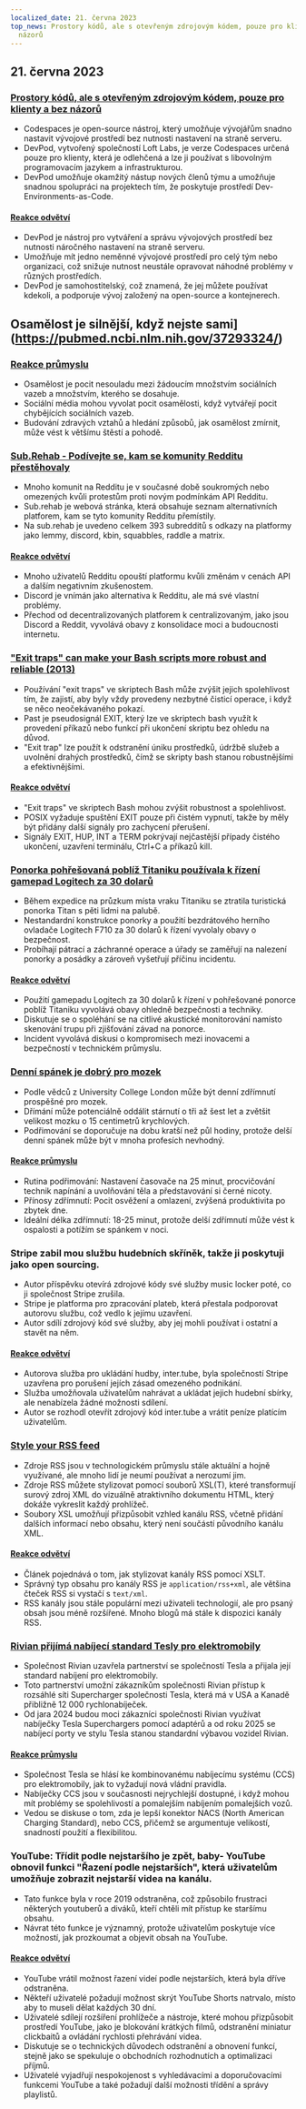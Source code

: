 ```yaml
---
localized_date: 21. června 2023
top_news: Prostory kódů, ale s otevřeným zdrojovým kódem, pouze pro klienty a bez
  názorů
---
```


## 21. června 2023

### [Prostory kódů, ale s otevřeným zdrojovým kódem, pouze pro klienty a bez názorů](https://devpod.sh/)

- Codespaces je open-source nástroj, který umožňuje vývojářům snadno nastavit vývojové prostředí bez nutnosti nastavení na straně serveru.
- DevPod, vytvořený společností Loft Labs, je verze Codespaces určená pouze pro klienty, která je odlehčená a lze ji používat s libovolným programovacím jazykem a infrastrukturou.
- DevPod umožňuje okamžitý nástup nových členů týmu a umožňuje snadnou spolupráci na projektech tím, že poskytuje prostředí Dev-Environments-as-Code.

#### [Reakce odvětví](http://news.ycombinator.com/item?id=36407477)

- DevPod je nástroj pro vytváření a správu vývojových prostředí bez nutnosti náročného nastavení na straně serveru.
- Umožňuje mít jedno neměnné vývojové prostředí pro celý tým nebo organizaci, což snižuje nutnost neustále opravovat náhodné problémy v různých prostředích.
- DevPod je samohostitelský, což znamená, že jej můžete používat kdekoli, a podporuje vývoj založený na open-source a kontejnerech.

## Osamělost je silnější, když nejste sami](https://pubmed.ncbi.nlm.nih.gov/37293324/)

### [Reakce průmyslu](http://news.ycombinator.com/item?id=36403280)

- Osamělost je pocit nesouladu mezi žádoucím množstvím sociálních vazeb a množstvím, kterého se dosahuje.
- Sociální média mohou vyvolat pocit osamělosti, když vytvářejí pocit chybějících sociálních vazeb.
- Budování zdravých vztahů a hledání způsobů, jak osamělost zmírnit, může vést k většímu štěstí a pohodě.

### [Sub.Rehab - Podívejte se, kam se komunity Redditu přestěhovaly](https://sub.rehab/)

- Mnoho komunit na Redditu je v současné době soukromých nebo omezených kvůli protestům proti novým podmínkám API Redditu.
- Sub.rehab je webová stránka, která obsahuje seznam alternativních platforem, kam se tyto komunity Redditu přemístily.
- Na sub.rehab je uvedeno celkem 393 subredditů s odkazy na platformy jako lemmy, discord, kbin, squabbles, raddle a matrix.

#### [Reakce odvětví](http://news.ycombinator.com/item?id=36401999)

- Mnoho uživatelů Redditu opouští platformu kvůli změnám v cenách API a dalším negativním zkušenostem.
- Discord je vnímán jako alternativa k Redditu, ale má své vlastní problémy.
- Přechod od decentralizovaných platforem k centralizovaným, jako jsou Discord a Reddit, vyvolává obavy z konsolidace moci a budoucnosti internetu.

### ["Exit traps" can make your Bash scripts more robust and reliable (2013)](http://redsymbol.net/articles/bash-exit-traps/)

- Používání "exit traps" ve skriptech Bash může zvýšit jejich spolehlivost tím, že zajistí, aby byly vždy provedeny nezbytné čisticí operace, i když se něco neočekávaného pokazí.
- Past je pseudosignál EXIT, který lze ve skriptech bash využít k provedení příkazů nebo funkcí při ukončení skriptu bez ohledu na důvod.
- "Exit trap" lze použít k odstranění úniku prostředků, údržbě služeb a uvolnění drahých prostředků, čímž se skripty bash stanou robustnějšími a efektivnějšími.

#### [Reakce odvětví](http://news.ycombinator.com/item?id=36400465)

- "Exit traps" ve skriptech Bash mohou zvýšit robustnost a spolehlivost.
- POSIX vyžaduje spuštění EXIT pouze při čistém vypnutí, takže by měly být přidány další signály pro zachycení přerušení.
- Signály EXIT, HUP, INT a TERM pokrývají nejčastější případy čistého ukončení, uzavření terminálu, Ctrl+C a příkazů kill.

### [Ponorka pohřešovaná poblíž Titaniku používala k řízení gamepad Logitech za 30 dolarů](https://arstechnica.com/gaming/2023/06/submarine-missing-near-titanic-used-a-30-logitech-gamepad-for-steering/)

- Během expedice na průzkum místa vraku Titaniku se ztratila turistická ponorka Titan s pěti lidmi na palubě.
- Nestandardní konstrukce ponorky a použití bezdrátového herního ovladače Logitech F710 za 30 dolarů k řízení vyvolaly obavy o bezpečnost.
- Probíhají pátrací a záchranné operace a úřady se zaměřují na nalezení ponorky a posádky a zároveň vyšetřují příčinu incidentu.

#### [Reakce odvětví](http://news.ycombinator.com/item?id=36407781)

- Použití gamepadu Logitech za 30 dolarů k řízení v pohřešované ponorce poblíž Titaniku vyvolává obavy ohledně bezpečnosti a techniky.
- Diskutuje se o spoléhání se na citlivé akustické monitorování namísto skenování trupu při zjišťování závad na ponorce.
- Incident vyvolává diskusi o kompromisech mezi inovacemi a bezpečností v technickém průmyslu.

### [Denní spánek je dobrý pro mozek](https://www.bbc.com/news/health-65950168)

- Podle vědců z University College London může být denní zdřímnutí prospěšné pro mozek.
- Dřímání může potenciálně oddálit stárnutí o tři až šest let a zvětšit velikost mozku o 15 centimetrů krychlových.
- Podřimování se doporučuje na dobu kratší než půl hodiny, protože delší denní spánek může být v mnoha profesích nevhodný.

#### [Reakce průmyslu](http://news.ycombinator.com/item?id=36399503)

- Rutina podřimování: Nastavení časovače na 25 minut, procvičování technik napínání a uvolňování těla a představování si černé nicoty.
- Přínosy zdřímnutí: Pocit osvěžení a omlazení, zvýšená produktivita po zbytek dne.
- Ideální délka zdřímnutí: 18-25 minut, protože delší zdřímnutí může vést k ospalosti a potížím se spánkem v noci.

### Stripe zabil mou službu hudebních skříněk, takže ji poskytuji jako open sourcing.

- Autor příspěvku otevírá zdrojové kódy své služby music locker poté, co ji společnost Stripe zrušila.
- Stripe je platforma pro zpracování plateb, která přestala podporovat autorovu službu, což vedlo k jejímu uzavření.
- Autor sdílí zdrojový kód své služby, aby jej mohli používat i ostatní a stavět na něm.

#### [Reakce odvětví](http://news.ycombinator.com/item?id=36403607)

- Autorova služba pro ukládání hudby, inter.tube, byla společností Stripe uzavřena pro porušení jejích zásad omezeného podnikání.
- Služba umožňovala uživatelům nahrávat a ukládat jejich hudební sbírky, ale nenabízela žádné možnosti sdílení.
- Autor se rozhodl otevřít zdrojový kód inter.tube a vrátit peníze platícím uživatelům.

### [Style your RSS feed](https://darekkay.com/blog/rss-styling/)

- Zdroje RSS jsou v technologickém průmyslu stále aktuální a hojně využívané, ale mnoho lidí je neumí používat a nerozumí jim.
- Zdroje RSS můžete stylizovat pomocí souborů XSL(T), které transformují surový zdroj XML do vizuálně atraktivního dokumentu HTML, který dokáže vykreslit každý prohlížeč.
- Soubory XSL umožňují přizpůsobit vzhled kanálu RSS, včetně přidání dalších informací nebo obsahu, který není součástí původního kanálu XML.

#### [Reakce odvětví](http://news.ycombinator.com/item?id=36401854)

- Článek pojednává o tom, jak stylizovat kanály RSS pomocí XSLT.
- Správný typ obsahu pro kanály RSS je `application/rss+xml`, ale většina čteček RSS si vystačí s `text/xml`.
- RSS kanály jsou stále populární mezi uživateli technologií, ale pro psaný obsah jsou méně rozšířené. Mnoho blogů má stále k dispozici kanály RSS.

### [Rivian přijímá nabíjecí standard Tesly pro elektromobily](https://ev-edition.com/2023/06/rivian-joins-forces-with-tesla-embracing-their-charging-standard-for-electric-vehicles/)

- Společnost Rivian uzavřela partnerství se společností Tesla a přijala její standard nabíjení pro elektromobily.
- Toto partnerství umožní zákazníkům společnosti Rivian přístup k rozsáhlé síti Supercharger společnosti Tesla, která má v USA a Kanadě přibližně 12 000 rychlonabíječek.
- Od jara 2024 budou moci zákazníci společnosti Rivian využívat nabíječky Tesla Superchargers pomocí adaptérů a od roku 2025 se nabíjecí porty ve stylu Tesla stanou standardní výbavou vozidel Rivian.

#### [Reakce průmyslu](http://news.ycombinator.com/item?id=36403494)

- Společnost Tesla se hlásí ke kombinovanému nabíjecímu systému (CCS) pro elektromobily, jak to vyžadují nová vládní pravidla.
- Nabíječky CCS jsou v současnosti nejrychlejší dostupné, i když mohou mít problémy se spolehlivostí a pomalejším nabíjením pomalejších vozů.
- Vedou se diskuse o tom, zda je lepší konektor NACS (North American Charging Standard), nebo CCS, přičemž se argumentuje velikostí, snadností použití a flexibilitou.

### YouTube: Třídit podle nejstaršího je zpět, baby- YouTube obnovil funkci "Řazení podle nejstarších", která uživatelům umožňuje zobrazit nejstarší videa na kanálu.

- Tato funkce byla v roce 2019 odstraněna, což způsobilo frustraci některých youtuberů a diváků, kteří chtěli mít přístup ke staršímu obsahu.
- Návrat této funkce je významný, protože uživatelům poskytuje více možností, jak prozkoumat a objevit obsah na YouTube.

#### [Reakce odvětví](http://news.ycombinator.com/item?id=36410777)

- YouTube vrátil možnost řazení videí podle nejstarších, která byla dříve odstraněna.
- Někteří uživatelé požadují možnost skrýt YouTube Shorts natrvalo, místo aby to museli dělat každých 30 dní.
- Uživatelé sdílejí rozšíření prohlížeče a nástroje, které mohou přizpůsobit prostředí YouTube, jako je blokování krátkých filmů, odstranění miniatur clickbaitů a ovládání rychlosti přehrávání videa.
- Diskutuje se o technických důvodech odstranění a obnovení funkcí, stejně jako se spekuluje o obchodních rozhodnutích a optimalizaci příjmů.
- Uživatelé vyjadřují nespokojenost s vyhledávacími a doporučovacími funkcemi YouTube a také požadují další možnosti třídění a správy playlistů.
